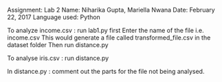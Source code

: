 Assignment: Lab 2
Name: Niharika Gupta, Mariella Nwana
Date: February 22, 2017
Language used: Python

To analyze income.csv :
	run lab1.py first
	Enter the name of the file i.e. income.csv 
	This would generate a file called transformed_file.csv
	in the dataset folder
	Then run distance.py

To analyse iris.csv :
	run distance.py

In distance.py :
	comment out the parts for the file not being analysed. 
